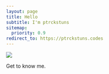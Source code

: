 ```yaml
---
layout: page
title: Hello
subtitle: I'm ptrckstuns
sitemap:
  priority: 0.9
redirect_to: https://ptrckstuns.codes
---
```


<img src="{{ '/assets/img/fox.png' | prepend: site.baseurl }}" id="about-img">

<div id="describe-text">
	<p>Get to know me.</p>
</div>